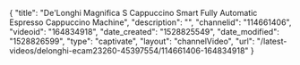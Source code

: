 {
    "title": "De'Longhi Magnifica S Cappuccino Smart Fully Automatic Espresso Cappuccino Machine",
    "description": "",
    "channelid": "114661406",
    "videoid": "164834918",
    "date_created": "1528825549",
    "date_modified": "1528826599",
    "type": "captivate",
    "layout": "channelVideo",
    "url": "\/latest-videos\/delonghi-ecam23260-45397554\/114661406-164834918"
}